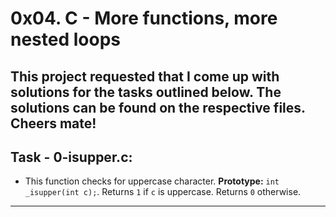 # 0x04. C - More functions, more nested loops

This project requested that I come up with solutions for the tasks outlined below. The solutions can be found on the respective files. Cheers mate!
-----------------------------
## Task - 0-isupper.c:
+ This function checks for uppercase character. **Prototype:** `int _isupper(int c);`. Returns `1` if `c` is uppercase. Returns `0` otherwise.
--------------------------------------

